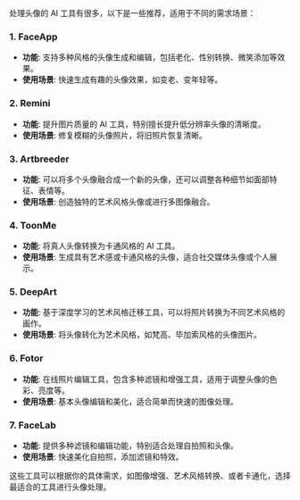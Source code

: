 处理头像的 AI 工具有很多，以下是一些推荐，适用于不同的需求场景：

### 1. **FaceApp**
   - **功能**: 支持多种风格的头像生成和编辑，包括老化、性别转换、微笑添加等效果。
   - **使用场景**: 快速生成有趣的头像效果，如变老、变年轻等。

### 2. **Remini**
   - **功能**: 提升图片质量的 AI 工具，特别擅长提升低分辨率头像的清晰度。
   - **使用场景**: 修复模糊的头像照片，将旧照片恢复清晰。

### 3. **Artbreeder**
   - **功能**: 可以将多个头像融合成一个新的头像，还可以调整各种细节如面部特征、表情等。
   - **使用场景**: 创造独特的艺术风格头像或进行多图像融合。

### 4. **ToonMe**
   - **功能**: 将真人头像转换为卡通风格的 AI 工具。
   - **使用场景**: 生成具有艺术感或卡通风格的头像，适合社交媒体头像或个人展示。

### 5. **DeepArt**
   - **功能**: 基于深度学习的艺术风格迁移工具，可以将照片转换为不同艺术风格的画作。
   - **使用场景**: 将头像转化为艺术风格，如梵高、毕加索风格的头像图片。

### 6. **Fotor**
   - **功能**: 在线照片编辑工具，包含多种滤镜和增强工具，适用于调整头像的色彩、亮度等。
   - **使用场景**: 基本头像编辑和美化，适合简单而快速的图像处理。

### 7. **FaceLab**
   - **功能**: 提供多种滤镜和编辑功能，特别适合处理自拍照和头像。
   - **使用场景**: 快速美化自拍照，添加滤镜和特效。

这些工具可以根据你的具体需求，如图像增强、艺术风格转换、或者卡通化，选择最适合的工具进行头像处理。
